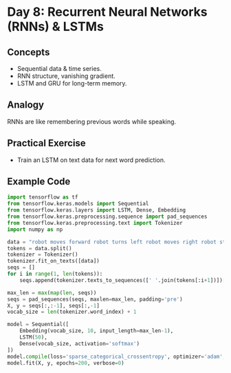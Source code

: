 # Day 8: Recurrent Neural Networks (RNNs) & LSTMs
## Concepts
- Sequential data & time series.
- RNN structure, vanishing gradient.
- LSTM and GRU for long-term memory.

## Analogy
RNNs are like remembering previous words while speaking.

## Practical Exercise
- Train an LSTM on text data for next word prediction.

## Example Code
```python
import tensorflow as tf
from tensorflow.keras.models import Sequential
from tensorflow.keras.layers import LSTM, Dense, Embedding
from tensorflow.keras.preprocessing.sequence import pad_sequences
from tensorflow.keras.preprocessing.text import Tokenizer
import numpy as np

data = "robot moves forward robot turns left robot moves right robot stops"
tokens = data.split()
tokenizer = Tokenizer()
tokenizer.fit_on_texts([data])
seqs = []
for i in range(1, len(tokens)):
    seqs.append(tokenizer.texts_to_sequences([' '.join(tokens[:i+1])])[0])

max_len = max(map(len, seqs))
seqs = pad_sequences(seqs, maxlen=max_len, padding='pre')
X, y = seqs[:,:-1], seqs[:,-1]
vocab_size = len(tokenizer.word_index) + 1

model = Sequential([
    Embedding(vocab_size, 10, input_length=max_len-1),
    LSTM(50),
    Dense(vocab_size, activation='softmax')
])
model.compile(loss='sparse_categorical_crossentropy', optimizer='adam', metrics=['accuracy'])
model.fit(X, y, epochs=200, verbose=0)
```
